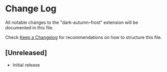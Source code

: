# Change Log
All notable changes to the "dark-autumn-frost" extension will be documented in this file.

Check [Keep a Changelog](http://keepachangelog.com/) for recommendations on how to structure this file.

## [Unreleased]
- Initial release

